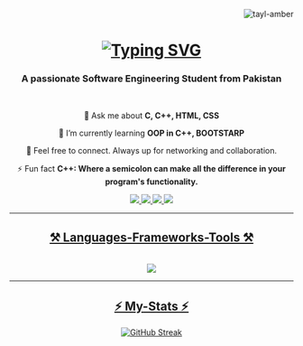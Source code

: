 <p align="right"> <img src="https://komarev.com/ghpvc/?username=tayl-amber&label=Profile%20views&color=0e75b6&style=flat" alt="tayl-amber" /> </p>


<h1 align="center">
   <a href="https://git.io/typing-svg"><img src="https://readme-typing-svg.herokuapp.com?font=Times&size=35&duration=4966&pause=1000&color=F4ECF7&center=true&vCenter=true&random=false&width=435&lines=Hey+There!%F0%9F%91%8B;+I'm+Tayl+Amber" alt="Typing SVG" /></a>
</h1>
<h3 align="center">A passionate Software Engineering Student from Pakistan</h3>

<br/>

<div align="center">
   
 💬 Ask me about **C, C++, HTML, CSS**

  🌱 I’m currently learning **OOP in C++, BOOTSTARP**
  
 🤍  Feel free to connect. Always up for networking and collaboration.
  
 ⚡ Fun fact **C++: Where a semicolon can make all the difference in your program's functionality.**

 </div>
 
<div align="center"> 
  <a href="mailto:taylamber352@gmail.com">
    <img src="https://img.shields.io/badge/Gmail-333333?style=for-the-badge&logo=gmail&logoColor=red" />
  </a>
  <a href="https://www.linkedin.com/in/taylamber" target="_blank">
    <img src="https://img.shields.io/badge/LinkedIn-0077B5?style=for-the-badge&logo=linkedin&logoColor=white" target="_blank" />
  </a>
  <a href="https://discordapp.com/users/1172907058887147596" target="_blank">
     <img src="https://img.shields.io/badge/Discord-7289D7?style=for-the-badge&logo=Discord&logoColor=white" target="_blank" /> <!-- sqlite, safari, google-chrome are other good icon options -->
  </a>
   <a href="https://twitter.com/Taylamber" target="_blank">
     <img src="https://img.shields.io/badge/Twitter-1DA1F2?style=for-the-badge&logo=Twitter&logoColor=white" target="_blank" />
</div>

 <hr/>
<h2 align="center">⚒️ Languages-Frameworks-Tools ⚒️</h2>
<br/>
<div align="center">
    <img src="https://skillicons.dev/icons?i=c,cpp,vscode,github,git,html,css,qt" />
</div>
<hr>
<h2 align="center" font-size="60px">⚡ My-Stats ⚡</h2>
<div align="center">
<a href="https://git.io/streak-stats"><img src="http://github-readme-streak-stats.herokuapp.com?user=Tayl-Amber&theme=highcontrast" alt="GitHub Streak" /></a>
  <!--  <p><img  src="https://github-readme-stats.vercel.app/api/top-langs?username=tayl-amber&show_icons=true&locale=en&layout=compact&theme=highcontrast" alt="tayl-amber" /></p>  -->
<!--  <a href="https://leetcode.com/Tayl_Amber/"><img width="40%" height="400px" src="https://leetcode.card.workers.dev/Tayl_Amber?theme=dark&font=baloo&extension=null&border=2&border_radius=8"></a> -->
</div>
<!--  <p>&nbsp;<img align="center" src="https://github-readme-stats.vercel.app/api?username=tayl-amber&show_icons=true&locale=en" alt="tayl-amber" /></p>

